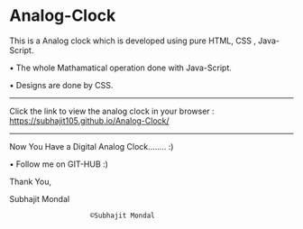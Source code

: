 # Analog-Clock
This is a Analog clock which is developed using pure HTML, CSS , Java-Script.


• The whole Mathamatical operation done with Java-Script.

• Designs are done by CSS.


-------------------------------------------------------------------------------------

Click the link to view the analog clock in your browser : 
https://subhajit105.github.io/Analog-Clock/

-------------------------------------------------------------------------------------

Now You Have a Digital Analog Clock........ :)

• Follow me on GIT-HUB :)

						
Thank You,

Subhajit Mondal

						©Subhajit Mondal
